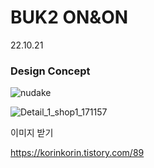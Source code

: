 # BUK2 ON&ON

22.10.21



### Design Concept

![nudake](D:\BUK2on_on\nudake.jpg)

![Detail_1_shop1_171157](D:\BUK2on_on\Detail_1_shop1_171157.jpg)





이미지 받기

https://korinkorin.tistory.com/89